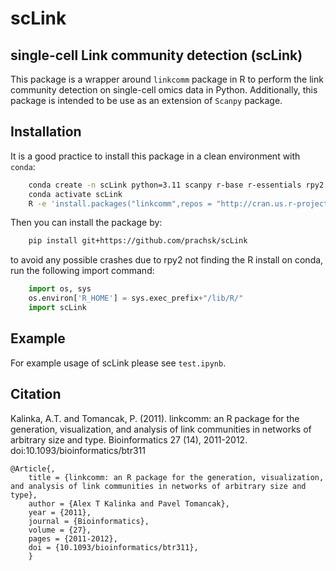 # scLink

## single-cell Link community detection (scLink)

This package is a wrapper around `linkcomm` package in R to perform the link community detection on single-cell omics data in Python. Additionally, this package is intended to be use as an extension of `Scanpy` package.

## Installation
It is a good practice to install this package in a clean environment with `conda`:

```sh 
    conda create -n scLink python=3.11 scanpy r-base r-essentials rpy2 -y
    conda activate scLink
    R -e 'install.packages("linkcomm",repos = "http://cran.us.r-project.org")'
```

Then you can install the package by:

```sh  
    pip install git+https://github.com/prachsk/scLink
```

to avoid any possible crashes due to rpy2 not finding the R install on conda, run the following import command:

```python
    import os, sys
    os.environ['R_HOME'] = sys.exec_prefix+"/lib/R/"
    import scLink
```

## Example
For example usage of scLink please see `test.ipynb`.

## Citation
Kalinka, A.T. and Tomancak, P. (2011). linkcomm: an R package for the generation, visualization, and analysis of link communities in networks of arbitrary size and type. Bioinformatics 27 (14), 2011-2012. doi:10.1093/bioinformatics/btr311

    @Article{,
        title = {linkcomm: an R package for the generation, visualization, and analysis of link communities in networks of arbitrary size and type},
        author = {Alex T Kalinka and Pavel Tomancak},
        year = {2011},
        journal = {Bioinformatics},
        volume = {27},
        pages = {2011-2012},
        doi = {10.1093/bioinformatics/btr311},
        }